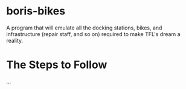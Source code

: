 # boris-bikes

A program that will emulate all the docking stations, bikes, and infrastructure (repair staff, and so on) required to make TFL's dream a reality.

# The Steps to Follow

...
